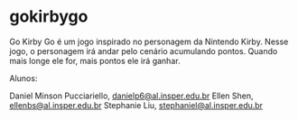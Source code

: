 # gokirbygo
Go Kirby Go é um jogo inspirado no personagem da Nintendo Kirby. Nesse jogo, o personagem irá andar pelo cenário acumulando pontos. Quando mais longe ele for, mais pontos ele irá ganhar.

Alunos:

Daniel Minson Pucciariello, danielp6@al.insper.edu.br
Ellen Shen, ellenbs@al.insper.edu.br
Stephanie Liu, stephaniel@al.insper.edu.br

